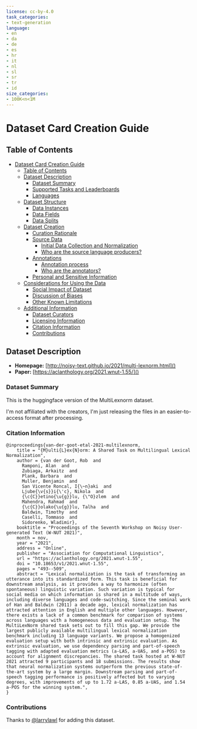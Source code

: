 ```yaml
---
license: cc-by-4.0
task_categories:
- text-generation
language:
- en
- da
- de
- es
- hr
- it
- nl
- sl
- sr
- tr
- id
size_categories:
- 100K<n<1M
---
```



# Dataset Card Creation Guide

## Table of Contents
- [Dataset Card Creation Guide](#dataset-card-creation-guide)
  - [Table of Contents](#table-of-contents)
  - [Dataset Description](#dataset-description)
    - [Dataset Summary](#dataset-summary)
    - [Supported Tasks and Leaderboards](#supported-tasks-and-leaderboards)
    - [Languages](#languages)
  - [Dataset Structure](#dataset-structure)
    - [Data Instances](#data-instances)
    - [Data Fields](#data-fields)
    - [Data Splits](#data-splits)
  - [Dataset Creation](#dataset-creation)
    - [Curation Rationale](#curation-rationale)
    - [Source Data](#source-data)
      - [Initial Data Collection and Normalization](#initial-data-collection-and-normalization)
      - [Who are the source language producers?](#who-are-the-source-language-producers)
    - [Annotations](#annotations)
      - [Annotation process](#annotation-process)
      - [Who are the annotators?](#who-are-the-annotators)
    - [Personal and Sensitive Information](#personal-and-sensitive-information)
  - [Considerations for Using the Data](#considerations-for-using-the-data)
    - [Social Impact of Dataset](#social-impact-of-dataset)
    - [Discussion of Biases](#discussion-of-biases)
    - [Other Known Limitations](#other-known-limitations)
  - [Additional Information](#additional-information)
    - [Dataset Curators](#dataset-curators)
    - [Licensing Information](#licensing-information)
    - [Citation Information](#citation-information)
    - [Contributions](#contributions)

## Dataset Description

- **Homepage:** [http://noisy-text.github.io/2021/multi-lexnorm.html]()
- **Paper:** [https://aclanthology.org/2021.wnut-1.55/]()

### Dataset Summary

This is the huggingface version of the MultiLexnorm dataset. 

I'm not affiliated with the creators, I'm just releasing the files in an easier-to-access format after processing.


### Citation Information
```
@inproceedings{van-der-goot-etal-2021-multilexnorm,
    title = "{M}ulti{L}ex{N}orm: A Shared Task on Multilingual Lexical Normalization",
    author = {van der Goot, Rob  and
      Ramponi, Alan  and
      Zubiaga, Arkaitz  and
      Plank, Barbara  and
      Muller, Benjamin  and
      San Vicente Roncal, I{\~n}aki  and
      Ljube{\v{s}}i{\'c}, Nikola  and
      {\c{C}}etino{\u{g}}lu, {\"O}zlem  and
      Mahendra, Rahmad  and
      {\c{C}}olako{\u{g}}lu, Talha  and
      Baldwin, Timothy  and
      Caselli, Tommaso  and
      Sidorenko, Wladimir},
    booktitle = "Proceedings of the Seventh Workshop on Noisy User-generated Text (W-NUT 2021)",
    month = nov,
    year = "2021",
    address = "Online",
    publisher = "Association for Computational Linguistics",
    url = "https://aclanthology.org/2021.wnut-1.55",
    doi = "10.18653/v1/2021.wnut-1.55",
    pages = "493--509",
    abstract = "Lexical normalization is the task of transforming an utterance into its standardized form. This task is beneficial for downstream analysis, as it provides a way to harmonize (often spontaneous) linguistic variation. Such variation is typical for social media on which information is shared in a multitude of ways, including diverse languages and code-switching. Since the seminal work of Han and Baldwin (2011) a decade ago, lexical normalization has attracted attention in English and multiple other languages. However, there exists a lack of a common benchmark for comparison of systems across languages with a homogeneous data and evaluation setup. The MultiLexNorm shared task sets out to fill this gap. We provide the largest publicly available multilingual lexical normalization benchmark including 13 language variants. We propose a homogenized evaluation setup with both intrinsic and extrinsic evaluation. As extrinsic evaluation, we use dependency parsing and part-of-speech tagging with adapted evaluation metrics (a-LAS, a-UAS, and a-POS) to account for alignment discrepancies. The shared task hosted at W-NUT 2021 attracted 9 participants and 18 submissions. The results show that neural normalization systems outperform the previous state-of-the-art system by a large margin. Downstream parsing and part-of-speech tagging performance is positively affected but to varying degrees, with improvements of up to 1.72 a-LAS, 0.85 a-UAS, and 1.54 a-POS for the winning system.",
}
```


### Contributions

Thanks to [@larrylawl](https://github.com/larrylawl) for adding this dataset.
